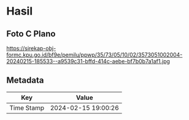 # Hasil

## Foto C Plano

https://sirekap-obj-formc.kpu.go.id/bf9e/pemilu/ppwp/35/73/05/10/02/3573051002004-20240215-185533--a9539c31-bffd-414c-aebe-bf7b0b7a1af1.jpg


## Metadata

| Key        | Value               |
| ---------- | ------------------- |
| Time Stamp | 2024-02-15 19:00:26 |



